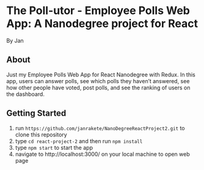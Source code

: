 # The Poll-utor - Employee Polls Web App: A Nanodegree project for React
By Jan

## About
Just my Employee Polls Web App for React Nanodegree with Redux. In this app, users can answer polls, see which polls they haven’t answered, see how other people have voted, post polls, and see the ranking of users on the dashboard.

## Getting Started

1. run `https://github.com/janrakete/NanoDegreeReactProject2.git` to clone this repository
2. type `cd react-project-2` and then run `npm install`
3. type `npm start` to start the app
4.  navigate to http://localhost:3000/ on your local machine to open web page